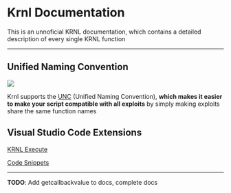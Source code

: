 # Krnl Documentation
This is an unnoficial KRNL documentation, which contains a detailed description of every single KRNL function

---

## Unified Naming Convention
<p>
    <img src="https://scriptunc.org/badge.png"/>
</p>

Krnl supports the [UNC](scriptunc.org) (Unified Naming Convention), **which makes it easier to make your script compatible with all exploits** by simply making exploits share the same function names

## Visual Studio Code Extensions
[KRNL Execute](https://marketplace.visualstudio.com/items?itemName=kaisei-kto.krnl-execute)

[Code Snippets](https://marketplace.visualstudio.com/items?itemName=zzerexx.krnl-snippets)

---
**TODO**: Add getcallbackvalue to docs, complete docs